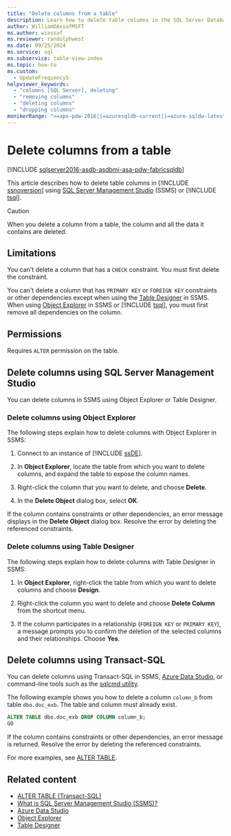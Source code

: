 ```yaml
---
title: "Delete columns from a table"
description: Learn how to delete table columns in the SQL Server Database Engine with SQL Server Management Studio or Transact-SQL.
author: WilliamDAssafMSFT
ms.author: wiassaf
ms.reviewer: randolphwest
ms.date: 09/25/2024
ms.service: sql
ms.subservice: table-view-index
ms.topic: how-to
ms.custom:
  - UpdateFrequency5
helpviewer_keywords:
  - "columns [SQL Server], deleting"
  - "removing columns"
  - "deleting columns"
  - "dropping columns"
monikerRange: ">=aps-pdw-2016||=azuresqldb-current||=azure-sqldw-latest||>=sql-server-2016||>=sql-server-linux-2017||=azuresqldb-mi-current||=fabric"
---
```

# Delete columns from a table

[!INCLUDE [sqlserver2016-asdb-asdbmi-asa-pdw-fabricsqldb](../../includes/applies-to-version/sqlserver2016-asdb-asdbmi-asa-pdw-fabricsqldb.md)]

This article describes how to delete table columns in [!INCLUDE [ssnoversion](../../includes/ssnoversion-md.md)] using [SQL Server Management Studio](../../ssms/sql-server-management-studio-ssms.md) (SSMS) or [!INCLUDE [tsql](../../includes/tsql-md.md)].

> [!CAUTION]  
> When you delete a column from a table, the column and all the data it contains are deleted.

## Limitations

You can't delete a column that has a `CHECK` constraint. You must first delete the constraint.

You can't delete a column that has `PRIMARY KEY` or `FOREIGN KEY` constraints or other dependencies except when using the [Table Designer](../../ssms/visual-db-tools/visual-database-tool-designers.md#table-designer) in SSMS. When using [Object Explorer](../../ssms/object/object-explorer.md) in SSMS or [!INCLUDE [tsql](../../includes/tsql-md.md)], you must first remove all dependencies on the column.

## Permissions

Requires `ALTER` permission on the table.

## Delete columns using SQL Server Management Studio

You can delete columns in SSMS using Object Explorer or Table Designer.

### Delete columns using Object Explorer

The following steps explain how to delete columns with Object Explorer in SSMS:

1. Connect to an instance of [!INCLUDE [ssDE](../../includes/ssde-md.md)].

1. In **Object Explorer**, locate the table from which you want to delete columns, and expand the table to expose the column names.

1. Right-click the column that you want to delete, and choose **Delete**.

1. In the **Delete Object** dialog box, select **OK**.

If the column contains constraints or other dependencies, an error message displays in the **Delete Object** dialog box. Resolve the error by deleting the referenced constraints.

### Delete columns using Table Designer

The following steps explain how to delete columns with Table Designer in SSMS:

1. In **Object Explorer**, right-click the table from which you want to delete columns and choose **Design**.

1. Right-click the column you want to delete and choose **Delete Column** from the shortcut menu.

1. If the column participates in a relationship (`FOREIGN KEY` or `PRIMARY KEY`), a message prompts you to confirm the deletion of the selected columns and their relationships. Choose **Yes**.

## <a id="TsqlProcedure"></a> Delete columns using Transact-SQL

You can delete columns using Transact-SQL in SSMS, [Azure Data Studio](/azure-data-studio/what-is-azure-data-studio), or command-line tools such as the [sqlcmd utility](../../tools/sqlcmd/sqlcmd-utility.md).

The following example shows you how to delete a column `column_b` from table `dbo.doc_exb`. The table and column must already exist.

```sql
ALTER TABLE dbo.doc_exb DROP COLUMN column_b;
GO
```

If the column contains constraints or other dependencies, an error message is returned. Resolve the error by deleting the referenced constraints.

For more examples, see [ALTER TABLE](../../t-sql/statements/alter-table-transact-sql.md).

## Related content

- [ALTER TABLE (Transact-SQL)](../../t-sql/statements/alter-table-transact-sql.md)
- [What is SQL Server Management Studio (SSMS)?](../../ssms/sql-server-management-studio-ssms.md)
- [Azure Data Studio](/azure-data-studio/what-is-azure-data-studio)
- [Object Explorer](../../ssms/object/object-explorer.md)
- [Table Designer](../../ssms/visual-db-tools/visual-database-tool-designers.md#table-designer)
